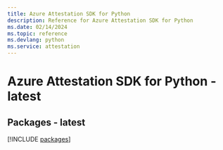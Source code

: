 ```yaml
---
title: Azure Attestation SDK for Python
description: Reference for Azure Attestation SDK for Python
ms.date: 02/14/2024
ms.topic: reference
ms.devlang: python
ms.service: attestation
---
```

# Azure Attestation SDK for Python - latest
## Packages - latest
[!INCLUDE [packages](attestation-index.md)]